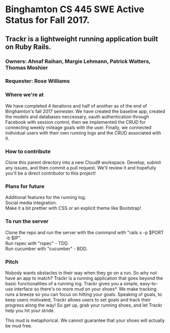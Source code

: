 # Binghamton CS 445 SWE Active Status for Fall 2017. 

## Trackr is a lightweight running application built on Ruby Rails.

### Owners: Ahnaf Raihan, Margie Lehmann, Patrick Watters, Thomas Moshier
### Requester: Rose Williams

### Where we're at
We have completed 4 iterations and half of another as of the end of Binghamton's fall 2017 semester. We have created the baseline app, created the models and databases neccessary, oauth authentication through Facebook with session control, then we implemented the CRUD for connecting weekly mileage goals with the user. Finally, we connected individual users with their own running logs and the CRUD associated with it. 

### How to contribute
Clone this parent directory into a new Cloud9 workspace. Develop, submit any issues, and then commit a pull request. We'll review it and hopefully you'll be a direct contributor to this project!

### Plans for future
Additional features for the running log. <br /> Social media integration. <br /> Make it a bit prettier with CSS or an explicit theme like Bootstrap!

### To run the server
Clone the repo and run the server with the command with "rails s -p $PORT -b $IP". <br />
Run rspec with "rspec" - TDD. <br />
Run cucumber with "cucumber" - BDD.

### Pitch
Nobody wants obstacles in their way when they go on a run. So why not have an app to match?
Trackr is a running application that goes beyond the basic functionalities of a running log. 
Trackr gives you a simple, easy-to-use interface so there's no more mud on your shoes*. 
We make tracking runs a breeze so you can focus on hitting your goals. 
Speaking of goals, to keep users motivated, Trackr allows users to set goals and track their progress along the way! 
So get up, grab your running shoes, and let Trackr help you hit your stride.

This mud is metaphorical. We cannot guarantee that your shoes will actually be mud free.
